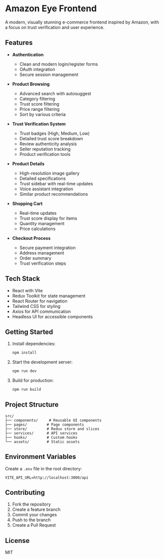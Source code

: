# Amazon Eye Frontend

A modern, visually stunning e-commerce frontend inspired by Amazon, with a focus on trust verification and user experience.

## Features

- **Authentication**
  - Clean and modern login/register forms
  - OAuth integration
  - Secure session management

- **Product Browsing**
  - Advanced search with autosuggest
  - Category filtering
  - Trust score filtering
  - Price range filtering
  - Sort by various criteria

- **Trust Verification System**
  - Trust badges (High, Medium, Low)
  - Detailed trust score breakdown
  - Review authenticity analysis
  - Seller reputation tracking
  - Product verification tools

- **Product Details**
  - High-resolution image gallery
  - Detailed specifications
  - Trust sidebar with real-time updates
  - Voice assistant integration
  - Similar product recommendations

- **Shopping Cart**
  - Real-time updates
  - Trust score display for items
  - Quantity management
  - Price calculations

- **Checkout Process**
  - Secure payment integration
  - Address management
  - Order summary
  - Trust verification steps

## Tech Stack

- React with Vite
- Redux Toolkit for state management
- React Router for navigation
- Tailwind CSS for styling
- Axios for API communication
- Headless UI for accessible components

## Getting Started

1. Install dependencies:
   ```bash
   npm install
   ```

2. Start the development server:
   ```bash
   npm run dev
   ```

3. Build for production:
   ```bash
   npm run build
   ```

## Project Structure

```
src/
├── components/     # Reusable UI components
├── pages/         # Page components
├── store/         # Redux store and slices
├── services/      # API services
├── hooks/         # Custom hooks
└── assets/        # Static assets
```

## Environment Variables

Create a `.env` file in the root directory:

```env
VITE_API_URL=http://localhost:3000/api
```

## Contributing

1. Fork the repository
2. Create a feature branch
3. Commit your changes
4. Push to the branch
5. Create a Pull Request

## License

MIT

